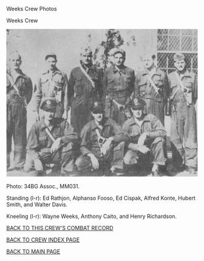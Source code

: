 
Weeks Crew Photos






 




Weeks Crew  
  

![](Weeks.jpg)  

Photo: 34BG Assoc., MM031.  

Standing (l-r): Ed Rathjon, Alphanso Fooso, Ed Cispak, Alfred Konte, Hubert Smith, and Walter Davis.  

Kneeling (l-r): Wayne Weeks, Anthony Caito, and Henry Richardson.
  
  

[BACK TO THIS CREW'S COMBAT RECORD](ValorToVictory/crews/Weeks.md)  

[BACK TO CREW INDEX PAGE](ValorToVictory/000crews.md)  

[BACK TO MAIN PAGE](ValorToVictory/index.html)


